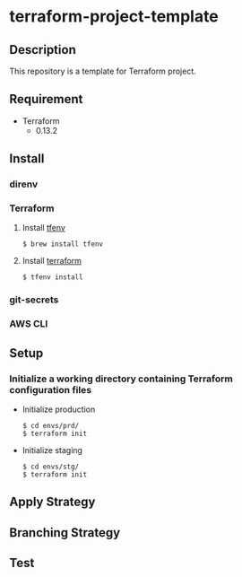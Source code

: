 # terraform-project-template

## Description
This repository is a template for Terraform project.

## Requirement
- Terraform
  - 0.13.2

## Install
### direnv

### Terraform
1. Install [tfenv](https://github.com/tfutils/tfenv)
    ```
    $ brew install tfenv
    ```
2. Install [terraform](https://github.com/hashicorp/terraform)
    ```
    $ tfenv install
    ```

### git-secrets

### AWS CLI

## Setup
### Initialize a working directory containing Terraform configuration files
- Initialize production
    ```
    $ cd envs/prd/
    $ terraform init
    ```

- Initialize staging
    ```
    $ cd envs/stg/
    $ terraform init
    ```

## Apply Strategy

## Branching Strategy

## Test
